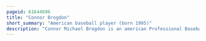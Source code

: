 ```yaml
---
pageid: 61644696
title: "Connor Brogdon"
short_summary: "American baseball player (born 1995)"
description: "Connor Michael Brogdon is an american Professional Baseball Pitcher for the philadelphia Phillies of major League Baseball."
---
```

